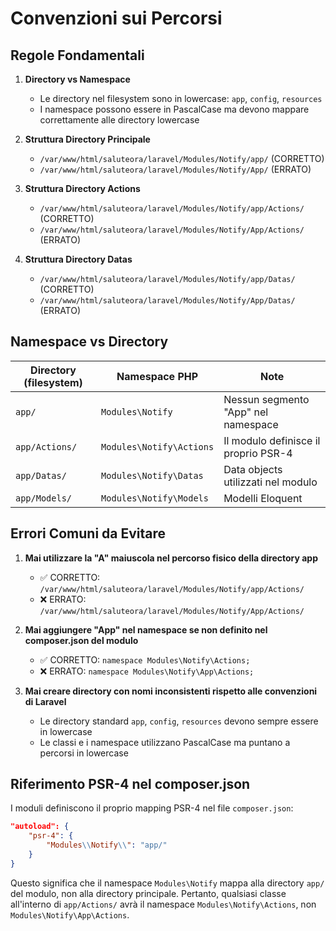 # Convenzioni sui Percorsi 

## Regole Fondamentali

1. **Directory vs Namespace**
   - Le directory nel filesystem sono in lowercase: `app`, `config`, `resources`
   - I namespace possono essere in PascalCase ma devono mappare correttamente alle directory lowercase

2. **Struttura Directory Principale**
   - `/var/www/html/saluteora/laravel/Modules/Notify/app/` (CORRETTO)
   - `/var/www/html/saluteora/laravel/Modules/Notify/App/` (ERRATO)

3. **Struttura Directory Actions**
   - `/var/www/html/saluteora/laravel/Modules/Notify/app/Actions/` (CORRETTO)
   - `/var/www/html/saluteora/laravel/Modules/Notify/App/Actions/` (ERRATO)

4. **Struttura Directory Datas**
   - `/var/www/html/saluteora/laravel/Modules/Notify/app/Datas/` (CORRETTO)
   - `/var/www/html/saluteora/laravel/Modules/Notify/App/Datas/` (ERRATO)

## Namespace vs Directory

| Directory (filesystem) | Namespace PHP | Note |
|------------------------|---------------|------|
| `app/`                 | `Modules\Notify` | Nessun segmento "App" nel namespace |
| `app/Actions/`         | `Modules\Notify\Actions` | Il modulo definisce il proprio PSR-4 |
| `app/Datas/`           | `Modules\Notify\Datas` | Data objects utilizzati nel modulo |
| `app/Models/`          | `Modules\Notify\Models` | Modelli Eloquent |

## Errori Comuni da Evitare

1. **Mai utilizzare la "A" maiuscola nel percorso fisico della directory app**
   - ✅ CORRETTO: `/var/www/html/saluteora/laravel/Modules/Notify/app/Actions/`
   - ❌ ERRATO: `/var/www/html/saluteora/laravel/Modules/Notify/App/Actions/`

2. **Mai aggiungere "App" nel namespace se non definito nel composer.json del modulo**
   - ✅ CORRETTO: `namespace Modules\Notify\Actions;`
   - ❌ ERRATO: `namespace Modules\Notify\App\Actions;`

3. **Mai creare directory con nomi inconsistenti rispetto alle convenzioni di Laravel**
   - Le directory standard `app`, `config`, `resources` devono sempre essere in lowercase
   - Le classi e i namespace utilizzano PascalCase ma puntano a percorsi in lowercase

## Riferimento PSR-4 nel composer.json

I moduli  definiscono il proprio mapping PSR-4 nel file `composer.json`:

```json
"autoload": {
    "psr-4": {
        "Modules\\Notify\\": "app/"
    }
}
```

Questo significa che il namespace `Modules\Notify` mappa alla directory `app/` del modulo, non alla directory principale. Pertanto, qualsiasi classe all'interno di `app/Actions/` avrà il namespace `Modules\Notify\Actions`, non `Modules\Notify\App\Actions`.
